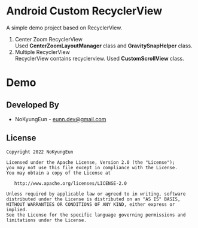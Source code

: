 # Android Custom RecyclerView

A simple demo project based on RecyclerView.

1. Center Zoom RecyclerView<br/>
Used **CenterZoomLayoutManager** class and **GravitySnapHelper** class.<br/>
2. Multiple RecyclerView<br/>
RecyclerView contains recyclerview.
Used **CustomScrollView** class.
 
# Demo

 
 
Developed By
------------------------------------
* NoKyungEun - <eunn.dev@gmail.com> 

License
------------------------------------
    Copyright 2022 NoKyungEun

    Licensed under the Apache License, Version 2.0 (the "License");
    you may not use this file except in compliance with the License.
    You may obtain a copy of the License at

       http://www.apache.org/licenses/LICENSE-2.0

    Unless required by applicable law or agreed to in writing, software
    distributed under the License is distributed on an "AS IS" BASIS,
    WITHOUT WARRANTIES OR CONDITIONS OF ANY KIND, either express or implied.
    See the License for the specific language governing permissions and
    limitations under the License.
